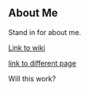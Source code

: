 ## About Me

Stand in for about me.

[Link to wiki](https://en.wikipedia.org/wiki/Main_Page)

[link to different page](/page1)

Will this work?
